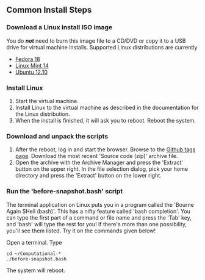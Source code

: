 ## Common Install Steps

### Download a Linux install ISO image
You do ***not*** need to burn this image file to a CD/DVD or copy it to a USB drive for virtual machine installs. Supported Linux distributions are currently

* [Fedora 18](https://fedoraproject.org/en/get-fedora)
* [Linux Mint 14](http://www.linuxmint.com/download.php)
* [Ubuntu 12.10](http://www.ubuntu.com/download)

### Install Linux
1. Start the virtual machine.
1. Install Linux to the virtual machine as described in the documentation for the Linux distribution.
1. When the install is finished, it will ask you to reboot. Reboot the system.

### Download and unpack the scripts
1. After the reboot, log in and start the browser. Browse to the [Github tags page](http://j.mp/CompJournBench). Download the most recent 'Source code (zip)' archive file. 
1. Open the archive with the Archive Manager and press the 'Extract' button on the upper right. In the file selection dialog, pick your home directory and press the 'Extract' button on the lower right.

### Run the 'before-snapshot.bash' script
The terminal application on Linux puts you in a program called the 'Bourne Again SHell (bash)'. This has a nifty feature called 'bash completion'. You can type the first part of a command or file name and press the 'Tab' key, and 'bash' will type the rest for you! If there's more than one possibility, you'll see them listed. Try it on the commands given below!

Open a terminal. Type
```
cd ~/Computational-*
./before-snapshot.bash
```
The system will reboot.
